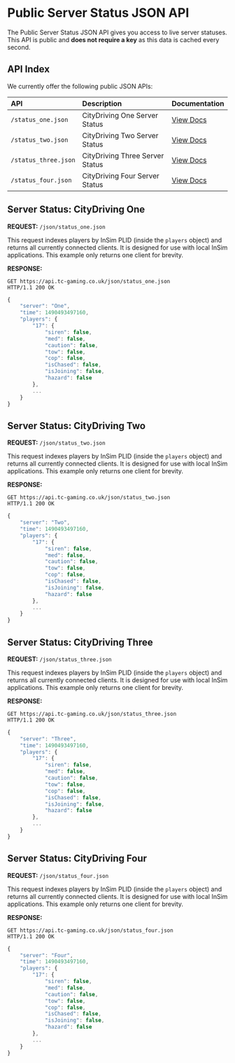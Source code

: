 # Public Server Status JSON API

The Public Server Status JSON API gives you access to live server statuses. This API is public and **does not require a key** as this data is cached every second.

## API Index

We currently offer the following public JSON APIs:

| API | Description | Documentation |
| :--- | :--- | :--- |
| `/status_one.json` | CityDriving One Server Status | [View Docs](public-json-api.md#server-status-citydriving-one) |
| `/status_two.json` | CityDriving Two Server Status | [View Docs](public-json-api.md#server-status-citydriving-two) |
| `/status_three.json` | CityDriving Three Server Status | [View Docs](public-json-api.md#server-status-citydriving-three) |
| `/status_four.json` | CityDriving Four Server Status | [View Docs](public-json-api.md#server-status-citydriving-four) |

## Server Status: CityDriving One

**REQUEST:** `/json/status_one.json`

This request indexes players by InSim PLID \(inside the `players` object\) and returns all currently connected clients. It is designed for use with local InSim applications. This example only returns one client for brevity.

**RESPONSE:**

```text
GET https://api.tc-gaming.co.uk/json/status_one.json
HTTP/1.1 200 OK
```

```javascript
{
    "server": "One",
    "time": 1490493497160,
    "players": {
        "17": {
            "siren": false,
            "med": false,
            "caution": false,
            "tow": false,
            "cop": false,
            "isChased": false,
            "isJoining": false,
            "hazard": false
        },
        ...
    }
}
```

## Server Status: CityDriving Two

**REQUEST:** `/json/status_two.json`

This request indexes players by InSim PLID \(inside the `players` object\) and returns all currently connected clients. It is designed for use with local InSim applications. This example only returns one client for brevity.

**RESPONSE:**

```text
GET https://api.tc-gaming.co.uk/json/status_two.json
HTTP/1.1 200 OK
```

```javascript
{
    "server": "Two",
    "time": 1490493497160,
    "players": {
        "17": {
            "siren": false,
            "med": false,
            "caution": false,
            "tow": false,
            "cop": false,
            "isChased": false,
            "isJoining": false,
            "hazard": false
        },
        ...
    }
}
```

## Server Status: CityDriving Three

**REQUEST:** `/json/status_three.json`

This request indexes players by InSim PLID \(inside the `players` object\) and returns all currently connected clients. It is designed for use with local InSim applications. This example only returns one client for brevity.

**RESPONSE:**

```text
GET https://api.tc-gaming.co.uk/json/status_three.json
HTTP/1.1 200 OK
```

```javascript
{
    "server": "Three",
    "time": 1490493497160,
    "players": {
        "17": {
            "siren": false,
            "med": false,
            "caution": false,
            "tow": false,
            "cop": false,
            "isChased": false,
            "isJoining": false,
            "hazard": false
        },
        ...
    }
}
```

## Server Status: CityDriving Four

**REQUEST:** `/json/status_four.json`

This request indexes players by InSim PLID \(inside the `players` object\) and returns all currently connected clients. It is designed for use with local InSim applications. This example only returns one client for brevity.

**RESPONSE:**

```text
GET https://api.tc-gaming.co.uk/json/status_four.json
HTTP/1.1 200 OK
```

```javascript
{
    "server": "Four",
    "time": 1490493497160,
    "players": {
        "17": {
            "siren": false,
            "med": false,
            "caution": false,
            "tow": false,
            "cop": false,
            "isChased": false,
            "isJoining": false,
            "hazard": false
        },
        ...
    }
}
```

